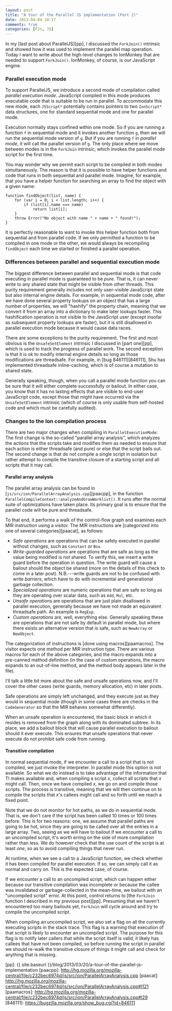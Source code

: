 ```yaml
---
layout: post
title: "A tour of the Parallel JS implementation (Part 2)"
date: 2013-04-04 10:17
comments: true
categories: [PJs, JS]
---
```


In my [last post about ParallelJS][pp], I discussed the `ForkJoin()`
intrinsic and showed how it was used to implement the parallel map
operation.  Today I want to write about the high-level changes to
IonMonkey that are needed to support `ForkJoin()`.  IonMonkey, of
course, is our JavaScript engine.

### Parallel execution mode

To support ParallelJS, we introduce a second mode of compilation
called *parallel execution mode*. JavaScript compiled in this mode
produces executable code that is suitable to be run in parallel.  To
accommodate this new mode, each `JSScript*` potentially contains
pointers to two `IonScript*` data structures, one for standard
sequential mode and one for parallel mode. 

Execution normally stays confined within one mode.  So if you are
running a function `f` in sequential mode and it invokes another
function `g`, then we will run the sequential mode version of `g`.
But if you are running `f` in *parallel mode*, it will call the
parallel version of `g`.  The only place where we move between modes
is in the `ForkJoin` intrinsic, which invokes the parallel mode script
for the first time.

You may wonder why we permit each script to be compiled in both modes
simultaneously. The reason is that it is possible to have helper
functions and code that runs in both sequential and parallel mode.
Imagine, for example, that you have a helper function for searching
an array to find the object with a given name:

    function findObject(list, name) {
        for (var i = 0; i < list.length; i++) {
            if (list[i].name === name)
                return list[i];
        }
        throw Error("No object with name " + name + " found!");
    }
    
It is perfectly reasonable to want to invoke this helper function both
from sequential and from parallel code. If we only permitted a
function to be compiled in one mode or the other, we would always be
recompiling `findObject` each time we started or finished a parallel
operation.

### Differences between parallel and sequential execution mode

The biggest difference between parallel and sequential mode is that
code executing in parallel mode is guaranteed to be *pure*.  That is,
it can never write to any shared state that might be visible from
other threads. This purity requirement generally includes not only
user-visible JavaScript state but also internal engine details. For
example, in sequential mode code, after we have done several property
lookups on an object that has a large number of properties, we will
"hashify" the property chain, meaning that we convert it from an array
into a dictionary to make later lookups faster. This hashification
operation is not visible to the JavaScript user (except insofar as
subsequent property lookups are faster), but it is still disallowed in
parallel execution mode because it would cause data races.

There are some exceptions to the purity requirement.  The first and
most obvious is the `UnsafeSetElement` intrinsic I discussed in
[part one][pp], which is used to track the progress of parallel
work. The second exception is that it is ok to modify internal engine
details so long as those modifications are threadsafe. For example, in
[bug 846111][846111], Shu has implemented threadsafe inline-caching, which is of
course a mutation to shared state.

Generally speaking, though, when you call a parallel mode function you
can be sure that it will either complete successfully or bailout.  In
either case, you know that it has no lasting effects that are visible
to end-user JavaScript code, except those that might have occurred via
the `UnsafeSetElement` intrinsic (which of course is only usable from
self-hosted code and which must be carefully audited).

### Changes to the Ion compilation process

There are two major changes when compiling in `ParallelExecutionMode`:
The first change is the so-called "parallel array analysis", which
analyzes the actions that the scripts take and modifies them as needed
to ensure that each action is either threadsafe (and pure) or else
that the script bails out. The second change is that do not compile a
single script in isolation but rather attempt to compile the
transitive closure of a starting script and all scripts that it may
call.

#### Parallel array analysis

The parallel array analysis can be found in
[`js/src/ion/ParallelArrayAnalysis.cpp`][paacpp], in the function
`ParallelCompileContext::analyzeAndGrowWorklist()`.  It runs after the
normal suite of optimizations have taken place.  Its primary goal is
to ensure that the parallel code will be pure and threadsafe.

To that end, it performs a walk of the control-flow graph and examines
each MIR instruction using a visitor. The MIR instructions are
[categorized into one of several categories][paacat], as follows:

- *Safe operations* are operations that can be safely executed in parallel
  without changes, such as `Constant` or `Box`.
- *Write-guarded operations* are operations that are safe as long as
  the value being modified is not shared.  To verify this, we insert a
  write guard before the operation in question.  The write guard will
  cause a bailout should the object be shared (more on the details of
  this check to come in a later post). N.B.---write guards are not to
  be confused with write *barriers*, which have to do with incremental
  and generational garbage collection.
- *Specialized operations* are numeric operations that are safe so long
  as they are operating over scalar data, such as `Add`, `Mul`, etc.
- *Unsafe operations* are operations that are just plain disallowed in
  parallel execution, generally because we have not made an
  equivalent threadsafe path.  An example is `RegExp`.
- *Custom operations* are, well, everything else.  Generally speaking
  these are operations that are not safe by default in parallel mode,
  but where there exists an alternative version that *is* safe,
  such as `NewArray` or `NewObject`.
  
The categorization of instructions is [done using macros][paamacros]. The
visitor expects one method per MIR instruction type. There are various
macros for each of the above categories, and the macro expands into a
pre-canned method definition (in the case of custom operations, the
macro expands to an out-of-line method, and the method body appears
later in the file).

I'll talk a little bit more about the safe and unsafe operations now,
and I'll cover the other cases (write guards, memory allocation, etc)
in later posts. 

Safe operations are simply left unchanged, and they execute just as
they would in sequential mode (though in some cases there are checks
in the `CodeGenerator` so that the MIR behaves somewhat differently).

When an unsafe operation is encountered, the basic block in which it
resides is removed from the graph along with its dominated subtree.
In its place, we add a bailout block that will cause parallel
execution to bailout should it ever execute. This ensures that unsafe
operations that never execute do not prohibit safe code from running.

#### Transitive compilation

In normal sequential mode, if we encounter a call to a script that is
not compiled, we just invoke the interpreter. In parallel mode this
option is not available. So what we do instead is to take advantage of
the information that TI makes available and, when compiling a script
*x*, collect all scripts that *x* might call. Then, once we have
compiled *x*, we go on and compile those scripts. The process is
transitive, meaning that we will then continue on to compile the
scripts that *x*'s callees might call and so forth until we reach a
fixed point.

Note that we do not monitor for hot paths, as we do in sequential
mode.  That is, we don't care if the script has been called 10 times
or 100 times before.  This is for two reasons: one, we assume that
parallel paths are going to be hot, since they are going to be called
over all the entries in a large array.  Two, seeing as we will have to
bailout if we encounter a call to an uncompiled script, it's worth
erring on the side of more compilation rather than less. We do however
check that the use count of the script is at least *one*, so as to
avoid compiling things that never run.

At runtime, when we see a call to a JavaScript function, we check
whether it has been compiled for parallel execution.  If so, we can
simply call it as normal and carry on.  This is the expected case, of
course.

If we encounter a call to an uncompiled script, which can happen
either because our transitive compilation was incomplete or because
the callee was invalidated or garbage-collected in the mean-time, we
bailout with an "uncompiled script" error.  At this point, control
returns to
[the `ForkJoin` function I described in my previous post][pp].
Presuming that we haven't encountered too many bailouts yet,
`ForkJoin` will cycle around and try to compile the uncompiled script.

When compiling an uncompiled script, we also set a flag on all the
currently executing scripts in the stack trace.  This flag is a
warning that execution of that script is likely to encounter an
uncompiled script.  The purpose for this flag is to notify later
callers that while the script itself is valid, it likely has callees
that have not been compiled, so before running the script in parallel
we should re-walk the transitive closure of things it might call and
check for anything that is missing.

<!-- LINKS -->

[pp]: {{ site.baseurl }}/blog/2013/03/20/a-tour-of-the-parallel-js-implementation
[paacpp]: http://hg.mozilla.org/mozilla-central/file/c232bec6974d/js/src/ion/ParallelArrayAnalysis.cpp
[paacat]: http://hg.mozilla.org/mozilla-central/file/c232bec6974d/js/src/ion/ParallelArrayAnalysis.cpp#l121
[paamacros]: http://hg.mozilla.org/mozilla-central/file/c232bec6974d/js/src/ion/ParallelArrayAnalysis.cpp#l29
[846111]: https://bugzilla.mozilla.org/show_bug.cgi?id=846111
